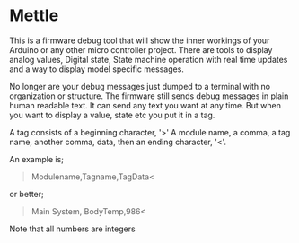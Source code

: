 Mettle
=======

This is a firmware debug tool that will show the inner workings of your Arduino or any other micro controller project. There are tools to display analog values, Digital state, State machine operation with real time updates and a way to display model specific messages.

No longer are your debug messages just dumped to a terminal with no organization or structure.
The firmware still sends debug messages in plain human readable text. It can send any text you want at any time. But when you want to display a value, state etc you put it in a tag. 

A tag consists of a beginning character, '>' A module name, a comma, a tag name, another comma, data, then an ending character, '<'. 

An example is; 
>Modulename,Tagname,TagData<

or better; 
>Main System, BodyTemp,986< 

Note that all numbers are integers

